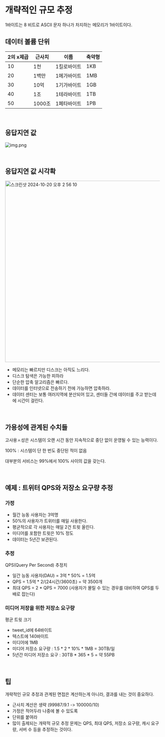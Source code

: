 # 개략적인 규모 추정


1바이트는 8 비트로 ASCII 문자 하나가 차지하는 메모리가 1바이트이다.  

## 데이터 볼륨 단위

|2의 x제곱|근사치|이름|축약형|
|------|-----|------|-------|
|10|1천|1킬로바이트|1KB|
|20|1백만|1메가바이트|1MB|
|30|10억|1기가바이트|1GB|
|40|1조|1테라바이트|1TB|
|50|1000조|1페타바이트|1PB|


<br>

## 응답지연 값
![img.png](https://github.com/user-attachments/assets/c01683f4-cac3-43c6-87ea-e9c04d2de8ff)



<br>

## 응답지연 값 시각확
<img width="588" alt="스크린샷 2024-10-20 오후 2 56 10" src="https://github.com/user-attachments/assets/36e09c18-86e2-46f1-a9b3-0e130ac828f1">


- 메모리는 빠르지만 디스크는 아직도 느리다.
- 디스크 탐색은 가능한 피하라
- 단순한 압축 알고리즘은 빠르다.
- 데이터를 인터넷으로 전송하기 전에 가능하면 압축하라.
- 데이터 센터는 보통 여러지역에 분산되어 있고, 센터들 간에 데이터를 주고 받는데에 시간이 걸린다.


<br>

## 가용성에 관계된 수치들
고사용ㅅ성은 시스템이 오랜 시간 동안 지속적으로 중단 없이 운영될 수 있는 능력이다.  

100% : 시스템이 단 한 번도 중단된 적이 없음

대부분의 서비스는 99%에서 100% 사이의 값을 갖는다.  





<br>

## 예제 : 트위터 QPS와 저장소 요구량 추정
### 가정
- 월간 능동 사용자는 3억명  
- 50%의 사용자가 트위터를 매일 사용한다.
- 평균적으로 각 사용자는 매일 2건 트윗 올린다.
- 미디어를 포함한 트윗은 10% 정도  
- 데이터는 5년간 보관된다.

### 추정
QPS(Query Per Second) 추정치
- 일간 능동 사용자(DAU) = 3억 * 50% = 1.5억
- QPS = 1.5억 * 2/(24시간/3600초) = 약 3500개
- 최대 QPS = 2 * QPS = 7000 (사용자가 몰릴 수 있는 경우를 대비하여 QPS를 두 배로 잡는다)

### 미디어 저장을 위한 저장소 요구량
평균 트윗 크기
- tweet_id에 64바이트
- 텍스트에 140바이트
- 미디어에 1MB
- 미디어 저장소 요구량 : 1.5 * 2 * 10% * 1MB = 30TB/일
- 5년간 미디어 저장소 요구 : 30TB * 365 * 5 = 약 55PB

<br>

## 팁
개략적인 규모 추정과 관계된 면접은 계산하는게 아니라, 결과를 내는 것이 중요하다.

- 근사치 계산은 생략 (99987/9.1  -> 100000/10)
- 가정은 적어두라 나중에 볼 수 있도록
- 단위를 붙여라
- 많이 출제되는 개략적 규모 추정 문제는 QPS, 최대 QPS, 저장소 요구량, 캐시 요구량, 서버 수 등을 추정하는 것이다.






